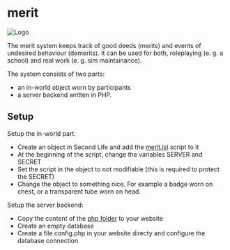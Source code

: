 # merit

![Logo](https://github.com/jonnwilliam/merit/blob/master/doc/main_dialog.png)

The merit system keeps track of good deeds (merits) and events of undesired behaviour (demerits). It can be used for both, roleplaying (e. g. a school) and real work (e. g. sim maintainance).

The system consists of two parts:
- an in-world object worn by participants
- a server backend written in PHP.


## Setup

Setup the in-world part:

- Create an object in Second Life and add the [merit.lsl](https://github.com/jonnwilliam/merit/blob/master/lsl/merit.lsl) script to it
- At the beginning of the script, change the variables SERVER and SECRET
- Set the script in the object to not modifiable (this is required to protect the SECRET)
- Change the object to something nice. For example a badge worn on chest, or a transparent tube worn on head.

Setup the server backend:

- Copy the content of the [php folder](https://github.com/jonnwilliam/merit/tree/master/php) to your website
- Create an empty database
- Create a file config.php in your website directy and configure the database connection